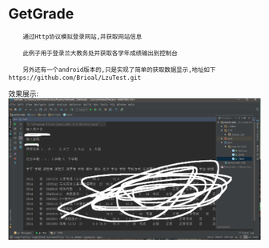# GetGrade
        通过Http协议模拟登录网站,并获取网站信息
        
        此例子用于登录兰大教务处并获取各学年成绩输出到控制台
        
        另外还有一个android版本的,只是实现了简单的获取数据显示,地址如下https://github.com/Brioal/LzuTest.git

效果展示:
![image](https://raw.githubusercontent.com/Brioal/GetGrade/master/GetGrade.png)
